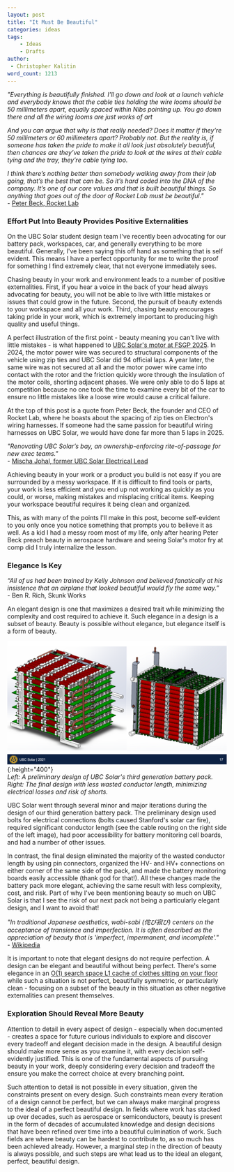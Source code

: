 ```yaml
---
layout: post
title: "It Must Be Beautiful"
categories: ideas
tags:
    - Ideas
    - Drafts
author:
 - Christopher Kalitin
word_count: 1213
---
```

<head>
    <meta property="og:image" content="{{site.url}}/assets/images/must-be-beautiful/Brightside-Pack.png">
</head>

*"Everything is beautifully finished. I’ll go down and look at a launch vehicle and everybody knows that the cable ties holding the wire looms should be 50 millimeters apart, equally spaced within Nibs pointing up. You go down there and all the wiring looms are just works of art*

*And you can argue that why is that really needed? Does it matter if they’re 50 millimeters or 60 millimeters apart? Probably not. But the reality is, if someone has taken the pride to make it all look just absolutely beautiful, then chances are they’ve taken the pride to look at the wires at their cable tying and the tray, they’re cable tying too.*

*I think there’s nothing better than somebody walking away from their job going, that’s the best that can be. So it’s hard coded into the DNA of the company. It’s one of our core values and that is built beautiful things. So anything that goes out of the door of Rocket Lab must be beautiful."*  
\- [Peter Beck, Rocket Lab](https://youtu.be/IueD0_f7O8k?si=m25ORLIJwAgbrrNi&t=864)

### <b>Effort Put Into Beauty Provides Positive Externalities</b>

On the UBC Solar student design team I've recently been advocating for our battery pack, workspaces, car, and generally everything to be more beautiful. Generally, I've been saying this off hand as something that is self evident. This means I have a perfect opportunity for me to write the proof for something I find extremely clear, that not everyone immediately sees.

Chasing beauty in your work and environment leads to a number of positive externalities. First, if you hear a voice in the back of your head always advocating for beauty, you will not be able to live with little mistakes or issues that could grow in the future. Second, the pursuit of beauty extends to your workspace and all your work. Third, chasing beauty encourages taking pride in your work, which is extremely important to producing high quality and useful things.

A perfect illustration of the first point - beauty meaning you can't live with little mistakes - is what happened to [UBC Solar's motor at FSGP 2025](https://ckalitin.github.io/solar/2025/07/18/motor-hall-sensors.html). In 2024, the motor power wire was secured to structural components of the vehicle using zip ties and UBC Solar did 94 official laps. A year later, the same wire was not secured at all and the motor power wire came into contact with the rotor and the friction quickly wore through the insulation of the motor coils, shorting adjacent phases. We were only able to do 5 laps at competition because no one took the time to examine every bit of the car to ensure no little mistakes like a loose wire would cause a critical failure.

At the top of this post is a quote from Peter Beck, the founder and CEO of Rocket Lab, where he boasts about the spacing of zip ties on Electron's wiring harnesses. If someone had the same passion for beautiful wiring harnesses on UBC Solar, we would have done far more than 5 laps in 2025.

*"Renovating UBC Solar’s bay, an ownership-enforcing rite-of-passage for new exec teams."*  
\- [Mischa Johal, former UBC Solar Electrical Lead](https://mischajohal.com/Thoughts/Reflecting-on-UBC-Solar)

Achieving beauty in your work or a product you build is not easy if you are surrounded by a messy workspace. If it is difficult to find tools or parts, your work is less efficient and you end up not working as quickly as you could, or worse, making mistakes and misplacing critical items. Keeping your workspace beautiful requires it being clean and organized.

This, as with many of the points I'll make in this post, become self-evident to you only once you notice something that prompts you to believe it as well. As a kid I had a messy room most of my life, only after hearing Peter Beck preach beauty in aerospace hardware and seeing Solar's motor fry at comp did I truly internalize the lesson.

### <b>Elegance Is Key</b>

*“All of us had been trained by Kelly Johnson and believed fanatically at his insistence that an airplane that looked beautiful would fly the same way.”*  
\- Ben R. Rich, Skunk Works

An elegant design is one that maximizes a desired trait while minimizing the complexity and cost required to achieve it. Such elegance in a design is a subset of beauty. Beauty is possible without elegance, but elegance itself is a form of beauty.

![Image](/assets/images/must-be-beautiful/Brightside-Pack.png){:height="400"}  
*Left: A preliminary design of UBC Solar's third generation battery pack. Right: The final design with less wasted conductor length, minimizing electrical losses and risk of shorts.*

UBC Solar went through several minor and major iterations during the design of our third generation battery pack. The preliminary design used bolts for electrical connections (bolts caused Stanford's solar car fire), required significant conductor length (see the cable routing on the right side of the left image), had poor accessibility for battery monitoring cell boards, and had a number of other issues.

In contrast, the final design eliminated the majority of the wasted conductor length by using pin connectors, organized the HV- and HV+ connections on either corner of the same side of the pack, and made the battery monitoring boards easily accessible (thank god for that!). All these changes made the battery pack more elegant, achieving the same result with less complexity, cost, and risk. Part of why I've been mentioning beauty so much on UBC Solar is that I see the risk of our next pack not being a particularly elegant design, and I want to avoid that!

*"In traditional Japanese aesthetics, wabi-sabi (侘び寂び) centers on the acceptance of transience and imperfection. It is often described as the appreciation of beauty that is 'imperfect, impermanent, and incomplete'."*    
\- [Wikipedia](https://en.wikipedia.org/wiki/Wabi-sabi)

It is important to note that elegant designs do not require perfection. A design can be elegant and beautiful without being perfect. There's some elegance in an [O(1) search space L1 cache of clothes sitting on your floor](https://x.com/0xAsync/status/1607541407937339392) while such a situation is not perfect, beautifully symmetric, or particularly clean - focusing on a subset of the beauty in this situation as other negative externalities can present themselves.

### <b>Exploration Should Reveal More Beauty</b>

Attention to detail in every aspect of design - especially when documented - creates a space for future curious individuals to explore and discover every tradeoff and elegant decision made in the design. A beautiful design should make more sense as you examine it, with every decision self-evidently justified. This is one of the fundamental aspects of pursuing beauty in your work, deeply considering every decision and tradeoff the ensure you make the correct choice at every branching point. 

Such attention to detail is not possible in every situation, given the constraints present on every design. Such constraints mean every iteration of a design cannot be perfect, but we can always make marginal progress to the ideal of a perfect beautiful design. In fields where work has stacked up over decades, such as aerospace or semiconductors, beauty is present in the form of decades of accumulated knowledge and design decisions that have been refined over time into a beautiful culmination of work. Such fields are where beauty can be hardest to contribute to, as so much has been achieved already. However, a marginal step in the direction of beauty is always possible, and such steps are what lead us to the ideal an elegant, perfect, beautiful design.